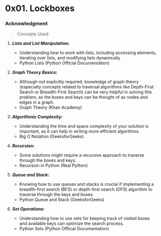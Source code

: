 # 0x01. Lockboxes

### Acknowledgment

> Concepts Used:

1. ***Lists and List Manipulation:***
   - Understanding how to work with lists, including accessing elements, iterating over lists, and modifying lists dynamically
   - Python Lists (Python Official Documentation)

2. ***Graph Theory Basics:***
   - Although not explicitly required, knowledge of graph theory (especially concepts related to traversal algorithms like Depth-First Search or Breadth-First Search) can be very helpful in solving this problem, as the boxes and keys can be thought of as nodes and edges in a graph.
   - Graph Theory (Khan Academy)

3. ***Algorithmic Complexity:***
   - Understanding the time and space complexity of your solution is important, as it can help in writing more efficient algorithms.
   - Big O Notation (GeeksforGeeks)

4. ***Recursion:***
   - Some solutions might require a recursive approach to traverse through the boxes and keys.
   - Recursion in Python (Real Python)

 5. ***Queue and Stack:***
    - Knowing how to use queues and stacks is crucial if implementing a breadth-first search (BFS) or depth-first search (DFS) algorithm to traverse through the keys and boxes.
    - Python Queue and Stack (GeeksforGeeks)

 6. ***Set Operations:***
    - Understanding how to use sets for keeping track of visited boxes and available keys can optimize the search process.
    - Python Sets (Python Official Documentation)
